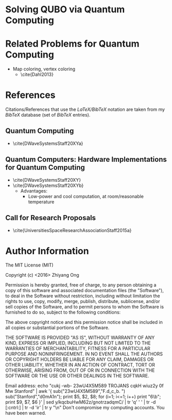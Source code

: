 #	Solving QUBO via Quantum Computing









#	Related Problems for Quantum Computing

+ Map coloring, vertex coloring
	- \cite{Dahl2013}



#	References

Citations/References that use the *LaTeX/BibTeX* notation are taken
	from my *BibTeX* database (set of *BibTeX* entries).

##	Quantum Computing

+ \cite{DWaveSystemsStaff20XYa}


##	Quantum Computers: Hardware Implementations for Quantum Computing

+ \cite{DWaveSystemsStaff20XY}
+ \cite{DWaveSystemsStaff20XYb}
	- Advantages:
		* Low-power and cool computation, at room/reasonable
			temperature

##	Call for Research Proposals

+ \cite{UniversitiesSpaceResearchAssociationStaff2015a}




#	Author Information

The MIT License (MIT)

Copyright (c) <2016> Zhiyang Ong

Permission is hereby granted, free of charge, to any person obtaining a copy of this software and associated documentation files (the "Software"), to deal in the Software without restriction, including without limitation the rights to use, copy, modify, merge, publish, distribute, sublicense, and/or sell copies of the Software, and to permit persons to whom the Software is furnished to do so, subject to the following conditions:

The above copyright notice and this permission notice shall be included in all copies or substantial portions of the Software.

THE SOFTWARE IS PROVIDED "AS IS", WITHOUT WARRANTY OF ANY KIND, EXPRESS OR IMPLIED, INCLUDING BUT NOT LIMITED TO THE WARRANTIES OF MERCHANTABILITY, FITNESS FOR A PARTICULAR PURPOSE AND NONINFRINGEMENT. IN NO EVENT SHALL THE AUTHORS OR COPYRIGHT HOLDERS BE LIABLE FOR ANY CLAIM, DAMAGES OR OTHER LIABILITY, WHETHER IN AN ACTION OF CONTRACT, TORT OR OTHERWISE, ARISING FROM, OUT OF OR IN CONNECTION WITH THE SOFTWARE OR THE USE OR OTHER DEALINGS IN THE SOFTWARE.

Email address: echo "cukj -wb- 23wU4X5M589 TROJANS cqkH wiuz2y 0f Mw Stanford" | awk '{ sub("23wU4X5M589","F.d_c_b. ") sub("Stanford","d0mA1n"); print $5, $2, $8; for (i=1; i<=1; i++) print "6\b"; print $9, $7, $6 }' | sed y/kqcbuHwM62z/gnotrzadqmC/ | tr 'q' ' ' | tr -d [:cntrl:] | tr -d 'ir' | tr y "\n"		Don't compromise my computing accounts. You have been warned.


